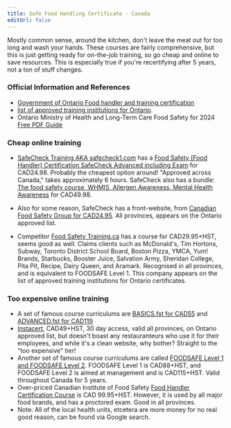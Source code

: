 ```yaml
---
title: Safe Food Handling Certificate - Canada
editUrl: false
---
```


Mostly common sense, around the kitchen, don't leave the meat out for too long and wash your hands. These courses are fairly comprehensive, but this is just getting ready for on-the-job training, so go cheap and online to save resources. This is especially true if you're recertifying after 5 years, not a ton of stuff changes.

### Official Information and References

* [Government of Ontario Food handler and training certification](https://www.ontario.ca/page/food-handler-training-and-certification)
* [list of approved training institutions for Ontario](https://www.ontario.ca/page/food-handler-training-and-certification#section-2).
* Ontario Ministry of Health and Long-Term Care Food Safety for 2024 [Free PDF Guide](https://www.ontario.ca/files/2024-03/moh-food-safety-manual-en-2024-03-07.pdf)

### Cheap online training

* [SafeCheck Training AKA safecheck1.com](https://www.safecheck1.com/) has a [Food Safety (Food Handler) Certification SafeCheck Advanced including Exam](https://www.safecheck1.com/product/food-handler-cn/) for CAD24.98. Probably the cheapest option around! "Approved across Canada," takes approximately 6 hours. SafeCheck also has a bundle: [The food safety course, WHMIS, Allergen Awareness, Mental Health Awareness](https://www.safecheck1.com/product/food-handler-cn/) for CAD49.98.

* Also for some reason, SafeCheck has a front-website, from [Canadian Food Safety Group for CAD24.95](https://canadianfoodsafety.com/courses/food-handler-certification/). All provinces, appears on the Ontario approved list.

* Competitor [Food Safety Training.ca](https://www.foodsafetytraining.ca/) has a course for CAD29.95+HST, seems good as well. Claims clients such as McDonald's, Tim Hortons, Subway, Toronto District School Board, Boston Pizza, YMCA, Yum! Brands, Starbucks, Booster Juice, Salvation Army, Sheridan College, Pita Pit, Recipe, Dairy Queen, and Aramark. Recognised in all provinces, and is equivalent to FOODSAFE Level 1. This company appears on the list of approved training institutions for Ontario certificates.

### Too expensive online training

* A set of famous course curriculums are [BASICS.fst for CAD55](https://shoptraincan.com/collections/food-handler-courses/products/basics-fst-online-course-with-webcam-exam) and [ADVANCED.fst for CAD119](https://shoptraincan.com/collections/food-handler-courses/products/advanced-fst-online-course-with-webcam-exam)
* [Instacert](https://www.instacert.ca/), CAD49+HST, 30 day access, valid all provinces, on Ontario approved list, but doesn't boast any restauranteurs who use it for their employees, and while it's a clean website, why bother? Straight to the "too expensive" tier!
* Another set of famous course curriculums are called [FOODSAFE Level 1 and FOODSAFE Level 2](https://www.foodsafe.ca/). FOODSAFE Level 1 is CAD88+HST, and FOODSAFE Level 2 is aimed at management and is CAD115+HST. Valid throughout Canada for 5 years.
* Over-priced Canadian Institute of Food Safety [Food Handler Certification Course](https://www.foodsafety.ca/courses/food-handler-certification-course) is CAD 99.95+HST. However, it is used by all major food brands, and has a proctored exam. Good in all provinces.
* Note: All of the local health units, etcetera are more money for no real good reason, can be found via Google search.

